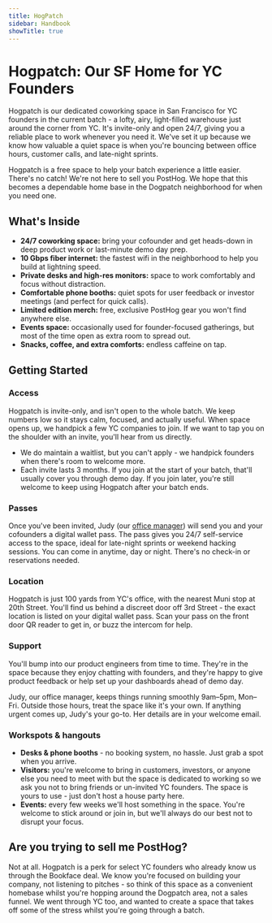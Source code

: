 ```yaml
---
title: HogPatch
sidebar: Handbook
showTitle: true
---
```


# Hogpatch: Our SF Home for YC Founders

Hogpatch is our dedicated coworking space in San Francisco for YC founders in the current batch - a lofty, airy, light-filled warehouse just around the corner from YC. It's invite-only and open 24/7, giving you a reliable place to work whenever you need it. We've set it up because we know how valuable a quiet space is when you're bouncing between office hours, customer calls, and late-night sprints.

Hogpatch is a free space to help your batch experience a little easier. There's no catch! We're not here to sell you PostHog. We hope that this becomes a dependable home base in the Dogpatch neighborhood for when you need one.

## What's Inside

* **24/7 coworking space:** bring your cofounder and get heads-down in deep product work or last-minute demo day prep.
* **10 Gbps fiber internet:** the fastest wifi in the neighborhood to help you build at lightning speed.
* **Private desks and high-res monitors:** space to work comfortably and focus without distraction.
* **Comfortable phone booths:** quiet spots for user feedback or investor meetings (and perfect for quick calls).
* **Limited edition merch:** free, exclusive PostHog gear you won't find anywhere else.
* **Events space:** occasionally used for founder-focused gatherings, but most of the time open as extra room to spread out.
* **Snacks, coffee, and extra comforts:** endless caffeine on tap.

## Getting Started

### Access

Hogpatch is invite-only, and isn't open to the whole batch. We keep numbers low so it stays calm, focused, and actually useful. When space opens up, we handpick a few YC companies to join. If we want to tap you on the shoulder with an invite, you'll hear from us directly.

* We do maintain a waitlist, but you can't apply - we handpick founders when there's room to welcome more.
* Each invite lasts 3 months. If you join at the start of your batch, that'll usually cover you through demo day. If you join later, you're still welcome to keep using Hogpatch after your batch ends.

### Passes

Once you've been invited, Judy (our [office manager](https://posthog.com/community/profiles/36433)) will send you and your cofounders a digital wallet pass. The pass gives you 24/7 self-service access to the space, ideal for late-night sprints or weekend hacking sessions. You can come in anytime, day or night. There's no check-in or reservations needed.

### Location

Hogpatch is just 100 yards from YC's office, with the nearest Muni stop at 20th Street. You'll find us behind a discreet door off 3rd Street - the exact location is listed on your digital wallet pass. Scan your pass on the front door QR reader to get in, or buzz the intercom for help.

### Support

You'll bump into our product engineers from time to time. They're in the space because they enjoy chatting with founders, and they're happy to give product feedback or help set up your dashboards ahead of demo day.

Judy, our office manager, keeps things running smoothly 9am–5pm, Mon–Fri. Outside those hours, treat the space like it's your own. If anything urgent comes up, Judy's your go-to. Her details are in your welcome email.

### Workspots & hangouts

* **Desks & phone booths** - no booking system, no hassle. Just grab a spot when you arrive.
* **Visitors:** you're welcome to bring in customers, investors, or anyone else you need to meet with but the space is dedicated to working so we ask you not to bring friends or un-invited YC founders. The space is yours to use - just don't host a house party here.
* **Events:** every few weeks we'll host something in the space. You're welcome to stick around or join in, but we'll always do our best not to disrupt your focus.

## Are you trying to sell me PostHog?

Not at all. Hogpatch is a perk for select YC founders who already know us through the Bookface deal. We know you're focused on building your company, not listening to pitches - so think of this space as a convenient homebase whilst you're hopping around the Dogpatch area, not a sales funnel. We went through YC too, and wanted to create a space that takes off some of the stress whilst you're going through a batch.
